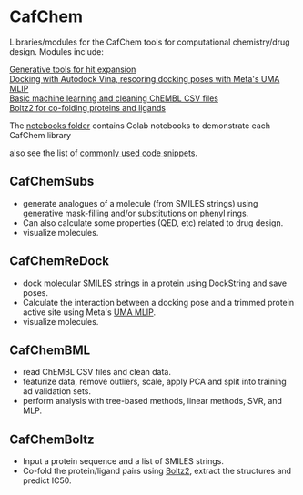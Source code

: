 # CafChem
Libraries/modules for the CafChem tools for computational chemistry/drug design. Modules include:

[Generative tools for hit expansion](#cafchemsubs) <br>
[Docking with Autodock Vina, rescoring docking poses with Meta's UMA MLIP](#cafchemredock) <br>
[Basic machine learning and cleaning ChEMBL CSV files](#cafchembml) <br>
[Boltz2 for co-folding proteins and ligands](#cafchemboltz) <br>

The [notebooks folder](https://github.com/MauricioCafiero/CafChem/tree/main/notebooks) contains Colab notebooks to demonstrate each CafChem library

also see the list of [commonly used code snippets](https://github.com/MauricioCafiero/CafChem/blob/main/Tips_and_Oneliners.md).

## CafChemSubs
- generate analogues of a molecule (from SMILES strings) using generative mask-filling and/or substitutions on phenyl rings.
- Can also calculate some properties (QED, etc) related to drug design.
- visualize molecules. 
## CafChemReDock
- dock molecular SMILES strings in a protein using DockString and save poses.
- Calculate the interaction between a docking pose and a trimmed protein active site using Meta's [UMA MLIP](https://github.com/facebookresearch/fairchem).
- visualize molecules.
## CafChemBML
- read ChEMBL CSV files and clean data.
- featurize data, remove outliers, scale, apply PCA and split into training ad validation sets.
- perform analysis with tree-based methods, linear methods, SVR, and MLP.
## CafChemBoltz
- Input a protein sequence and a list of SMILES strings.
- Co-fold the protein/ligand pairs using [Boltz2](https://github.com/jwohlwend/boltz), extract the structures and predict IC50.
